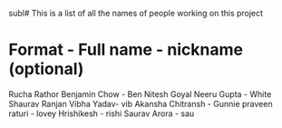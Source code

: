 subl# This is a list of all the names of people working on this project

# Format -   Full name - nickname (optional)
Rucha Rathor
Benjamin Chow - Ben
Nitesh Goyal 
Neeru Gupta - White
Shaurav Ranjan
Vibha Yadav- vib
Akansha Chitransh - Gunnie
praveen raturi - lovey
Hrishikesh - rishi
Saurav Arora - sau
